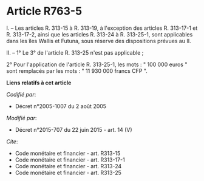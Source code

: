 # Article R763-5

I. – Les articles R. 313-15 à R. 313-19, à l'exception des articles R. 313-17-1 et R. 313-17-2, ainsi que les articles R.
313-24 à R. 313-25-1, sont applicables dans les îles Wallis et Futuna, sous réserve des dispositions prévues au II.

II. – 1° Le 3° de l'article R. 313-25 n'est pas applicable ;

2° Pour l'application de l'article R. 313-25-1, les mots : " 100 000 euros " sont remplacés par les mots : " 11 930 000
francs CFP ".

**Liens relatifs à cet article**

_Codifié par_:

  - Décret n°2005-1007 du 2 août 2005

_Modifié par_:

  - Décret n°2015-707 du 22 juin 2015 - art. 14 (V)

_Cite_:

  - Code monétaire et financier - art. R313-15
  - Code monétaire et financier - art. R313-17-1
  - Code monétaire et financier - art. R313-24
  - Code monétaire et financier - art. R313-25
